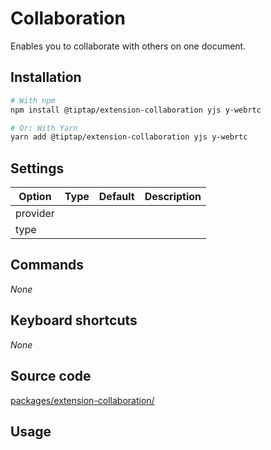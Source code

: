 # Collaboration
Enables you to collaborate with others on one document.

## Installation
```bash
# With npm
npm install @tiptap/extension-collaboration yjs y-webrtc

# Or: With Yarn
yarn add @tiptap/extension-collaboration yjs y-webrtc
```

## Settings
| Option   | Type | Default | Description |
| -------- | ---- | ------- | ----------- |
| provider |      |         |             |
| type     |      |         |             |

## Commands
*None*

## Keyboard shortcuts
*None*

## Source code
[packages/extension-collaboration/](https://github.com/ueberdosis/tiptap-next/blob/main/packages/extension-collaboration/)

## Usage
<demo name="Extensions/Collaboration" highlight="" />
